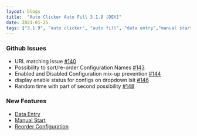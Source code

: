 ```yaml
---
layout: blogs
title:  "Auto Clicker Auto Fill 3.1.9 [DEV]"
date: 2021-01-25
tags: ["3.1.9", "auto clicker", "auto fill", "data entry","manual start","configuration list","init wait"]
---
```


### Github Issues
* URL matching issue [#140](https://github.com/Dhruv-Techapps/auto-click-auto-fill/issues/140)
* Possibility to sort/re-order Configuration Names [#143](https://github.com/Dhruv-Techapps/auto-click-auto-fill/issues/143)
* Enabled and Disabled Configuration mix-up prevention [#144](https://github.com/Dhruv-Techapps/auto-click-auto-fill/issues/144)
* display enable status for configs on dropdown lsit [#146](https://github.com/Dhruv-Techapps/auto-click-auto-fill/issues/146)
* Random time with part of second possibility [#148](https://github.com/Dhruv-Techapps/auto-click-auto-fill/issues/148)

### New Features
* [Data Entry](https://getdataentry.com/docs/3.1/getting-started/introduction/)
* [Manual Start](https://getautoclicker.com/docs/3.1/configuration/manual-start/)
* [Reorder Configuration](https://getautoclicker.com/docs/3.1/configuration-list/reorder-configuration/)